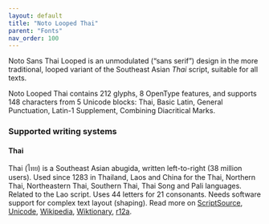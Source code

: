 ```yaml
---
layout: default
title: "Noto Looped Thai"
parent: "Fonts"
nav_order: 100
---
```

Noto Sans Thai Looped is an unmodulated (“sans serif”) design in the more traditional, looped variant of the Southeast Asian _Thai_ script, suitable for all texts. 

Noto Looped Thai contains 212 glyphs, 8 OpenType features, and supports 148 characters from 5 Unicode blocks: Thai, Basic Latin, General Punctuation, Latin-1 Supplement, Combining Diacritical Marks.


### Supported writing systems


#### Thai

Thai (<span class='autonym'>ไทย</span>) is a Southeast Asian abugida, written left-to-right (38 million users). Used since 1283 in Thailand, Laos and China for the Thai, Northern Thai, Northeastern Thai, Southern Thai, Thai Song and Pali languages. Related to the Lao script. Uses 44 letters for 21 consonants. Needs software support for complex text layout (shaping). Read more on [ScriptSource](https://scriptsource.org/scr/Thai), [Unicode](https://www.unicode.org/versions/Unicode13.0.0/ch16.pdf#G46485), [Wikipedia](https://en.wikipedia.org/wiki/ISO_15924:Thai), [Wiktionary](https://en.wiktionary.org/wiki/Category:Thai_script), [r12a](https://r12a.github.io/scripts/links?iso=Thai).

